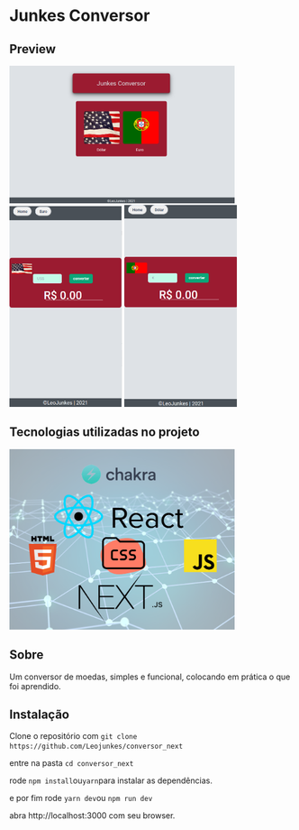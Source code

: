 # Junkes Conversor

## Preview

<img src="./public/imagens/junkesConver.png" width="400" />
<img src="./public/imagens/usdbrl.png" width="200"  />
<img src="./public/imagens/eurobrl.png" width="200" />

## Tecnologias utilizadas no projeto

<img width="400" src="./public/imagens/tecnologias1.png" />

## Sobre

Um conversor de moedas, simples e funcional, colocando em prática o que foi aprendido.

## Instalação

Clone o repositório com ```git clone https://github.com/Leojunkes/conversor_next```

entre na pasta ```cd conversor_next```

rode ```npm install```ou```yarn```para instalar as dependências.

e por fim rode ```yarn dev```ou ```npm run dev```

abra http://localhost:3000 com seu browser.

